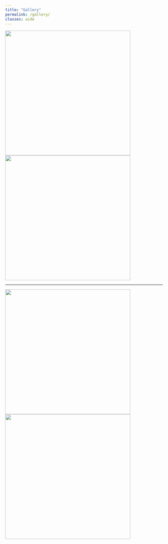 ```yaml
---
title: "Gallery"
permalink: /gallery/
classes: wide
---
```


<img src="{{site.baseurl}}/images/photos/fig12b1_copy.png" width="400" height="400"/>
<img src="{{site.baseurl}}/images/photos/movie_w_pdf_2400x1380_0020_cropped.png" width="400" height="400"/>

---
<img src="{{site.baseurl}}/images/photos/jet3D_schematic_mod.png" width="400" height="400"/>

<img src="{{site.baseurl}}/images/photos/jet_atmP_lamTurb_highRes.png" width="400" height="400"/>